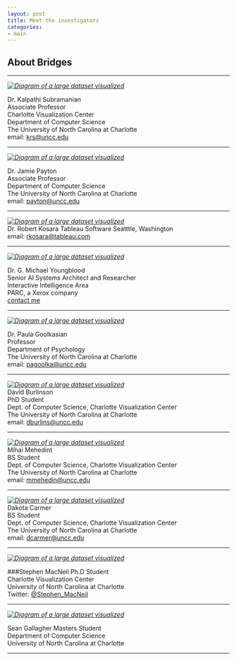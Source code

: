 ```yaml
---
layout: post
title: Meet the investigators 
categories:
- main 
---
```


## About Bridges
---

*[![Diagram of a large dataset visualized](/img/kalpathi.jpg)](http://coitweb.uncc.edu/~krs/)*   

Dr. Kalpathi Subramanian  
Associate Professor  
Charlotte Visualization Center  
Department of Computer Science  
The University of North Carolina at Charlotte  
email: [krs@uncc.edu](mailto:krs@uncc.edu)  

---

*[![Diagram of a large dataset visualized](/img/jamie.jpg)](http://odin.uncc.edu/~payton/)*  

Dr. Jamie Payton  
Associate Professor  
Department of Computer Science  
The University of North Carolina at Charlotte  
email: [payton@uncc.edu](mailto:payton@uncc.edu)

---

*[![Diagram of a large dataset visualized](/img/robert.png)](http://kosara.net/)*  
Dr. Robert Kosara 
Tableau Software 
Seatttle, Washington  
email: [rkosara@tableau.com](mailto:rkosara@tableau.com)

---


*[![Diagram of a large dataset visualized](/img/michael.jpg)](http://www.gmichaelyoungblood.com/)*   

Dr. G. Michael Youngblood  
Senior AI Systems Architect and Researcher  
Interactive Intelligence Area  
PARC, a Xerox company   
[contact me](https://www.parc.com/util/contact.html?bio_id=2684)  

---

*[![Diagram of a large dataset visualized](/img/paula.jpg)](http://www.psych.uncc.edu/pagoolka/)*   

Dr. Paula Goolkasian  
Professor  
Department of Psychology   
The University of North Carolina at Charlotte  
email: [pagoolka@uncc.edu](mailto:pagoolka@uncc.edu)  

---
*[![Diagram of a large dataset visualized](/img/burlinson.jpg)](webpages.uncc.edu/~dburlins)*   
David Burlinson  
PhD Student  
Dept. of Computer Science, Charlotte Visualization Center  
The University of North Carolina at Charlotte  
email: [dburlins@uncc.edu](mailto:dburlins@uncc.edu)  

---
*[![Diagram of a large dataset visualized](/img/mmehedint.jpg)]()*     
Mihai Mehedint  
BS Student  
Dept. of Computer Science, Charlotte Visualization Center  
The University of North Carolina at Charlotte  
email: [mmehedin@uncc.edu](mailto:mmehedin@uncc.edu)  

---
*[![Diagram of a large dataset visualized](/img/dakota.jpg)]()*     
Dakota Carmer   
BS Student  
Dept. of Computer Science, Charlotte Visualization Center  
The University of North Carolina at Charlotte  
email: [dcarmer@uncc.edu](mailto:dcarmer@uncc.edu)  

---
*[![Diagram of a large dataset visualized](/img/stephen.jpg)](http://stephenmacneil.net)*   

###Stephen MacNeil
Ph.D Student  
Charlotte Visualization Center  
University of North Carolina at Charlotte  
Twitter: [@Stephen_MacNeil](http://twitter.com/stephen_macneil)  

---

*[![Diagram of a large dataset visualized](/img/sean.jpeg)](http://goo.gl/g49CWZ)*   

Sean Gallagher
Masters Student  
Department of Computer Science    
University of North Carolina at Charlotte  

---
